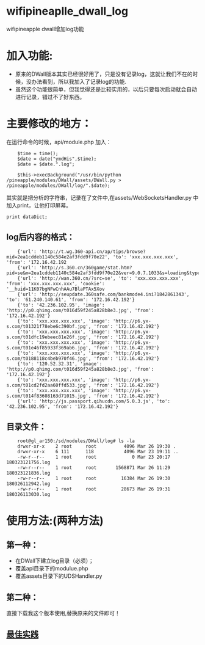 # wifipineaplle_dwall_log
wifipineapple dwall增加log功能


# 加入功能: 

- 原来的DWall版本其实已经很好用了，只是没有记录log，这就让我们不在的时候，没办法看到，所以我加入了记录log的功能.
- 虽然这个功能很简单，但我觉得还是比较实用的，以后只要每次启动就会自动进行记录，错过不了好东西。



# 主要修改的地方：

在运行命令的时候，api/module.php 加入：

        $time = time();
        $date = date("ymdHis",$time);
        $date = $date.".log";

        $this->execBackground("/usr/bin/python /pineapple/modules/DWall/assets/DWall.py > /pineapple/modules/DWall/log/".$date);
    

其实就是把分析的字符串，记录在了文件中,在assets/WebSocketsHandler.py 中加入print，让他打印屏幕。

	print dataDict;


## log后内容的格式：
		{'url': 'http://t.wg.360-api.cn/ap/tips/browse?mid=2ea1cddeb1140c584e2af3fdd9f70e22', 'to': 'xxx.xxx.xxx.xxx', 'from': '172.16.42.192
		{'url': 'http://s.360.cn/360game/stat.htm?pid=se&m=2ea1cddeb1140c584e2af3fdd9f70e22&ver=9.0.7.1033&s=loading&type=extyouxi&sever=9.1
		{'url': 'http://wan.360.cn/?src=se', 'to': 'xxx.xxx.xxx.xxx', 'from': 'xxx.xxx.xxx.xxx', 'cookie': '__huid=11K07bgNFwCnhAAu7BlaPTAx5Xov
		{'url': 'http://seupdate.360safe.com/bankmode4.ini?1842861343', 'to': '61.240.140.61', 'from': '172.16.42.192'}
		{'to': '42.236.102.95', 'image': 'http://p0.qhimg.com/t016d59f245a828b8e3.jpg', 'from': '172.16.42.192'}
		{'to': 'xxx.xxx.xxx.xxx', 'image': 'http://p6.yx-s.com/t01321f78ebe6c390bf.jpg', 'from': '172.16.42.192'}
		{'to': 'xxx.xxx.xxx.xxx', 'image': 'http://p6.yx-s.com/t01dfc19ebeec81e26f.jpg', 'from': '172.16.42.192'}
		{'to': 'xxx.xxx.xxx.xxx', 'image': 'http://p6.yx-s.com/t01e46f85933f369ab6.jpg', 'from': '172.16.42.192'}
		{'to': 'xxx.xxx.xxx.xxx', 'image': 'http://p6.yx-s.com/t0188118c4beb970f46.jpg', 'from': '172.16.42.192'}
		{'to': '120.52.32.31', 'image': 'http://p0.qhimg.com/t016d59f245a828b8e3.jpg', 'from': '172.16.42.192'}
		{'to': 'xxx.xxx.xxx.xxx', 'image': 'http://p6.yx-s.com/t01cd2fd2aa60ffd533.jpg', 'from': '172.16.42.192'}
		{'to': 'xxx.xxx.xxx.xxx', 'image': 'http://p6.yx-s.com/t014f83608163d71015.jpg', 'from': '172.16.42.192'}
		{'url': 'http://js.passport.qihucdn.com/5.0.3.js', 'to': '42.236.102.95', 'from': '172.16.42.192'}


## 目录文件：
		root@gl_ar150:/sd/modules/DWall/log# ls -la
		drwxr-xr-x    2 root     root          4096 Mar 26 19:30 .
		drwxr-xr-x    6 111      118           4096 Mar 23 19:11 ..
		-rw-r--r--    1 root     root             0 Mar 23 20:17 180323121756.log
		-rw-r--r--    1 root     root       1568871 Mar 26 11:29 180323121836.log
		-rw-r--r--    1 root     root         16384 Mar 26 19:30 180326112942.log
		-rw-r--r--    1 root     root         28673 Mar 26 19:31 180326113030.log


# 使用方法:(两种方法) 

## 第一种：

- 在DWall下建立log目录（必须）；
- 覆盖api目录下的modulue.php
- 覆盖assets目录下的UDSHandler.py 

## 第二种：

直接下载我这个版本使用,替换原来的文件即可！


## [最佳实践](https://github.com/yearnwang/wifipineaplle_dwall_log/blob/master/my_wifipineapple.md)
